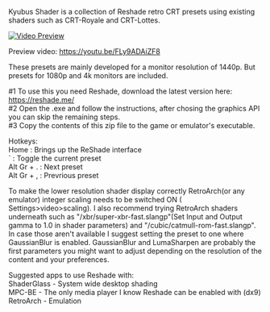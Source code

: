 Kyubus Shader is a collection of Reshade retro CRT presets using existing shaders such as CRT-Royale and CRT-Lottes.

[![Video Preview](https://i.postimg.cc/kg8zmzw3/thumb.png)](https://youtu.be/FLy9ADAiZF8)

Preview video: https://youtu.be/FLy9ADAiZF8

These presets are mainly developed for a monitor resolution of 1440p. But presets for 1080p and 4k monitors are included.

#1 To use this you need Reshade, download the latest version here: https://reshade.me/ </br>
#2 Open the .exe and follow the instructions, after chosing the graphics API you can skip the remaining steps. </br>
#3 Copy the contents of this zip file to the game or emulator's executable.

Hotkeys:</br>
Home 				: Brings up the ReShade interface </br>
` 					: Toggle the current preset </br>
Alt Gr + . 	: Next preset </br>
Alt Gr + , 	: Prevrious preset

To make the lower resolution shader display correctly RetroArch(or any emulator) integer scaling needs to be switched ON ( Settings>video>scaling). I also recommend trying RetroArch shaders underneath such as "/xbr/super-xbr-fast.slangp"(Set Input and Output gamma to 1.0 in shader parameters) and "/cubic/catmull-rom-fast.slangp". In case those aren't available I suggest setting the preset to one where GaussianBlur is enabled. GaussianBlur and LumaSharpen are probably the first parameters you might want to adjust depending on the resolution of the content and your preferences.

Suggested apps to use Reshade with: </br>
ShaderGlass - System wide desktop shading </br>
MPC-BE - The only media player I know Reshade can be enabled with (dx9) </br>
RetroArch - Emulation
